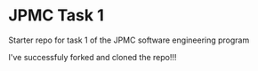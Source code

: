 # JPMC Task 1
Starter repo for task 1 of the JPMC software engineering program

I've successfuly forked and cloned the repo!!!